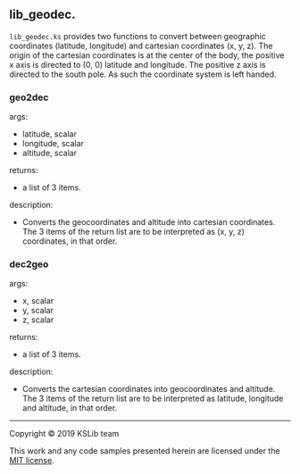 ## lib_geodec.

`lib_geodec.ks` provides two functions to convert between geographic coordinates (latitude, longitude) and cartesian coordinates (x, y, z). The origin of the cartesian coordinates is at the center of the body, the positive x axis is directed to (0, 0) latitude and longitude. The positive z axis is directed to the south pole. As such the coordinate system is left handed.

### geo2dec

args:
  * latitude, scalar
  * longitude, scalar
  * altitude, scalar

returns:
  * a list of 3 items.

description:
  * Converts the geocoordinates and altitude into cartesian coordinates. The 3 items of the return list are to be interpreted as (x, y, z) coordinates, in that order.

### dec2geo

args:
  * x, scalar
  * y, scalar
  * z, scalar

returns:
  * a list of 3 items.

description:
  * Converts the cartesian coordinates into geocoordinates and altitude. The 3 items of the return list are to be interpreted as latitude, longitude and altitude, in that order.
---
Copyright © 2019 KSLib team

This work and any code samples presented herein are licensed under the [MIT license](../LICENSE).